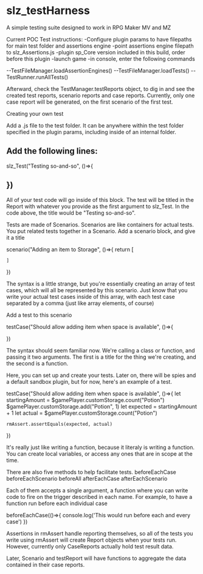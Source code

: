 # slz_testHarness
A simple testing suite designed to work in RPG Maker MV and MZ

Current POC Test instructions:
-Configure plugin params to have filepaths for main test folder and assertions engine
-point assertions engine filepath to slz_Assertions.js
-plugin sp_Core version included in this build, order before this plugin
-launch game
-in console, enter the following commands

--TestFileManager.loadAssertionEngines()
--TestFileManager.loadTests()
--TestRunner.runAllTests()

Afterward, check the TestManager.testReports object, to dig in and see the created test reports,
scenario reports and case reports. Currently, only one case report will be generated, on the 
first scenario of the first test. 


Creating your own test


Add a .js file to the test folder. It can be anywhere within the test folder specified in the plugin
params, including inside of an internal folder. 

Add the following lines:
---
slz_Test("Testing so-and-so", ()=>{

})
---

All of your test code will go inside of this block. The test will be 
titled in the Report with whatever you provide as the first argument
to slz_Test. In the code above, the title would be "Testing so-and-so".

Tests are made of Scenarios. 
Scenarios are like containers for actual tests. You put related tests together in 
a Scenario. 
Add a scenario block, and give it a title

scenario("Adding an item to Storage", ()=>{
    return [

    ]
})

The syntax is a little strange, but you're essentially creating an array
of test cases, which will all be represented by this scenario. Just know
that you write your actual test cases inside of this array, with each test
case separated by a comma (just like array elements, of course)

Add a test to this scenario

testCase("Should allow adding item when space is available", ()=>{

})


The syntax should seem familiar now. We're calling a class or function, and passing
it two arguments. The first is a title for the thing we're creating, and the second
is a function.

Here, you can set up and create your tests. Later on, there will be spies and a 
default sandbox plugin, but for now, here's an example of a test.

testCase("Should allow adding item when space is available", ()=>{
    let startingAmount = $gamePlayer.customStorage.count("Potion")
    $gamePlayer.customStorage.add("Potion", 1)
    let expected = startingAmount + 1
    let actual = $gamePlayer.customStorage.count("Potion")
    
    rmAssert.assertEquals(expected, actual)
})


It's really just like writing a function, because it literaly is writing
a function. You can create local variables, or access any ones that are 
in scope at the time. 

There are also five methods to help facilitate tests. 
beforeEachCase
beforeEachScenario
beforeAll
afterEachCase
afterEachScenario

Each of them accepts a single argument, a function where you can write code
to fire on the trigger described in each name. For example, to have a 
function run before each individual case

beforeEachCase(()=>{
    console.log('This would run before each and every case')
})


Assertions in rmAssert handle reporting themselves, so all of the tests
you write using rmAssert will create Report objects when your tests run. 
However, currently only CaseReports actually hold test result data. 

Later, Scenario and testReport will have functions to aggregate the data
contained in their case reports. 
